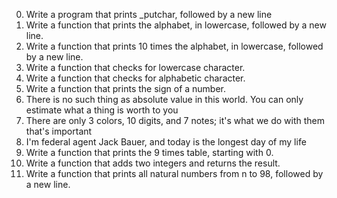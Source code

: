 0.	Write a program that prints _putchar, followed by a new line
1.	Write a function that prints the alphabet, in lowercase, followed by a new line.
2.	Write a function that prints 10 times the alphabet, in lowercase, followed by a new line.
3.	Write a function that checks for lowercase character.
4.	Write a function that checks for alphabetic character.
5.	Write a function that prints the sign of a number.
6.	There is no such thing as absolute value in this world. You can only estimate what a thing is worth to you
7.	There are only 3 colors, 10 digits, and 7 notes; it's what we do with them that's important
8.	 I'm federal agent Jack Bauer, and today is the longest day of my life
9.	Write a function that prints the 9 times table, starting with 0.
10.	 Write a function that adds two integers and returns the result.
11.	 Write a function that prints all natural numbers from n to 98, followed by a new line.

